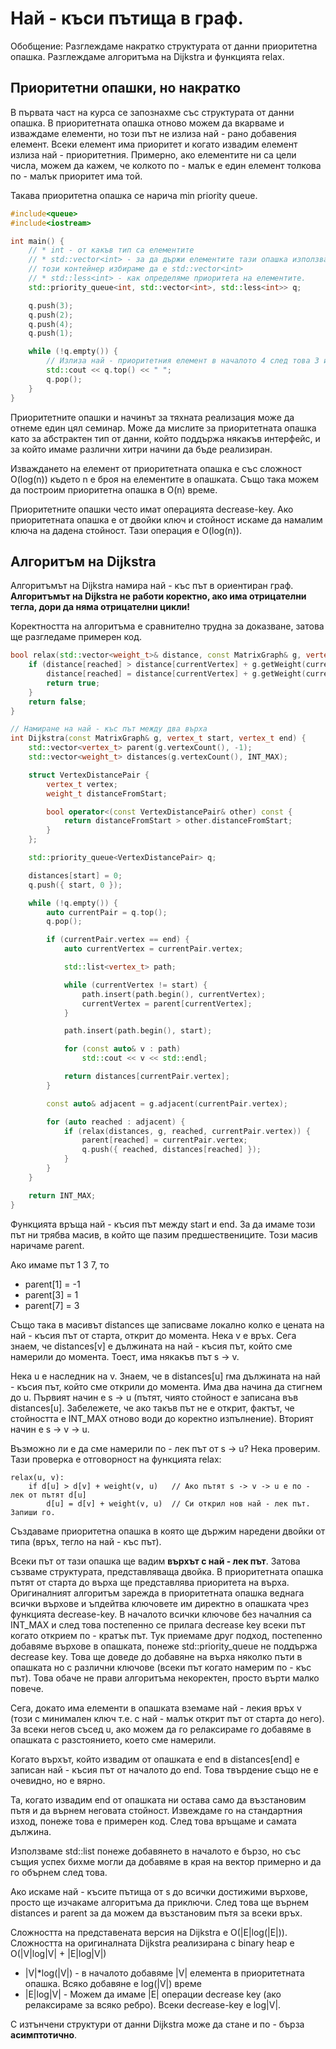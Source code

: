 # Най - къси пътища в граф.
Обобщение: Разглеждаме накратко структурата от данни приоритетна опашка. Разглеждаме алгоритъма на Dijkstra и функцията relax.

## Приоритетни опашки, но накратко
В първата част на курса се запознахме със структурата от данни опашка. В приоритетната опашка отново можем да вкарваме и изваждаме елементи, но този път не излиза най - рано добавения елемент. Всеки елемент има приоритет и когато извадим елемент излиза най - приоритетния. Примерно, ако елементите ни са цели числа, можем да кажем, че колкото по - малък е един елемент толкова по - малък приоритет има той.

Такава приоритетна опашка се нарича min priority queue.

```cpp
#include<queue>
#include<iostream>

int main() {
	// * int - от какъв тип са елементите
	// * std::vector<int> - за да държи елементите тази опашка използва друг контейнер като ги нарежда хитро в него.
	// този контейнер избираме да е std::vector<int>
	// * std::less<int> - как определяме приоритета на елементите.
	std::priority_queue<int, std::vector<int>, std::less<int>> q;

	q.push(3);
	q.push(2);
	q.push(4);
	q.push(1);

	while (!q.empty()) {
		// Излиза най - приоритетния елемент в началото 4 след това 3 и тн.
		std::cout << q.top() << " ";
		q.pop();
	}
}
```

Приоритетните опашки и начинът за тяхната реализация може да отнеме един цял семинар. Може да мислите за приоритетната опашка като за абстрактен тип от данни, който поддържа някакъв интерфейс, и за който имаме различни хитри начини да бъде реализиран.

Изваждането на елемент от приоритетната опашка е със сложност O(log(n)) където n e броя на елементите в опашката. Също така можем да построим приоритетна опашка в O(n) време.

Приоритетните опашки често имат операцията decrease-key. Ако приоритетната опашка е от двойки ключ и стойност искаме да намалим ключа на дадена стойност. Тази операция е O(log(n)).

## Алгоритъм на Dijkstra
Алгоритъмът на Dijkstra намира най - къс път в ориентиран граф. **Алгоритъмът на Dijkstra не работи коректно, ако има отрицателни тегла, дори да няма отрицателни цикли!**

Коректността на алгоритъма е сравнително трудна за доказване, затова ще разгледаме примерен код.

```cpp
bool relax(std::vector<weight_t>& distance, const MatrixGraph& g, vertex_t reached, vertex_t currentVertex) {
    if (distance[reached] > distance[currentVertex] + g.getWeight(currentVertex, reached)) {
        distance[reached] = distance[currentVertex] + g.getWeight(currentVertex, reached);
        return true;
    }
    return false;
}

// Намиране на най - къс път между два върха
int Dijkstra(const MatrixGraph& g, vertex_t start, vertex_t end) {
    std::vector<vertex_t> parent(g.vertexCount(), -1);
    std::vector<weight_t> distances(g.vertexCount(), INT_MAX);

    struct VertexDistancePair {
        vertex_t vertex;
        weight_t distanceFromStart;

        bool operator<(const VertexDistancePair& other) const {
            return distanceFromStart > other.distanceFromStart;
        }
    };

    std::priority_queue<VertexDistancePair> q;

    distances[start] = 0;
    q.push({ start, 0 });

    while (!q.empty()) {
        auto currentPair = q.top();
        q.pop();

        if (currentPair.vertex == end) {
            auto currentVertex = currentPair.vertex;

            std::list<vertex_t> path;

            while (currentVertex != start) {
                path.insert(path.begin(), currentVertex);
                currentVertex = parent[currentVertex];
            }

            path.insert(path.begin(), start);

            for (const auto& v : path)
                std::cout << v << std::endl;

            return distances[currentPair.vertex];
        }

        const auto& adjacent = g.adjacent(currentPair.vertex);

        for (auto reached : adjacent) {
            if (relax(distances, g, reached, currentPair.vertex)) {
                parent[reached] = currentPair.vertex;
                q.push({ reached, distances[reached] });
            }
        }
    }

    return INT_MAX;
}
```
Функцията връща най - късия път между start и end. За да имаме този път ни трябва масив, в който ще пазим предшествениците. Този масив наричаме parent.

Ако имаме път 1 3 7, то
* parent[1] = -1
* parent[3] = 1
* parent[7] = 3

Също така в масивът distances ще записваме локално колко е цената на най - късия път от старта, открит до момента.
Нека v e връх. Сега знаем, че distances[v] e дължината на най - късия път, който сме намерили до момента. Тоест, има някакъв път s -> v.

Нека u e наследник на v. Знаем, че в distances[u] rма дължината на най - късия път, който сме открили до момента. Има два начина да стигнем до u. Първият начин е s -> u (пътят, чиято стойност е записана във distances[u]. Забележете, че ако такъв път не е открит, фактът, че стойността е INT_MAX отново води до коректно изпълнение). Вторият начин е s -> v -> u. 

Възможно ли е да сме намерили по - лек път от s -> u? Нека проверим. Тази проверка е отговорност на функцията relax:

```
relax(u, v):
    if d[u] > d[v] + weight(v, u)   // Ако пътят s -> v -> u e по - лек от пътят d[u]
        d[u] = d[v] + weight(v, u)  // Си открил нов най - лек път. Запиши го.
```

Създаваме приоритетна опашка в която ще държим наредени двойки от типа (връх, тегло на най - къс път).

Всеки път от тази опашка ще вадим **върхът с най - лек път**. Затова съзваме структурата, представляваща двойка. В приоритетната опашка пътят от старта до върха ще представлява приоритета на върха. Оригиналният алгоритъм зарежда в приоритетната опашка веднага всички върхове и ъпдейтва ключовете им директно в опашката чрез функцията decrease-key. В началото всички ключове без началния са INT_MAX и след това постепенно се прилага decrease key всеки път когато открием по - кратък път. Тук приемаме друг подход, постепенно добавяме върхове в опашката, понеже std::priority_queue не поддържа decrease key. Това ще доведе до добавяне на върха няколко пъти в опашката но с различни ключове (всеки път когато намерим по - къс път). Това обаче не прави алгоритъма некоректен, просто върти малко повече.

Сега, докато има елементи в опашката вземаме най - лекия връх v (този с минимален ключ т.е. с най - малък открит път от старта до него). За всеки негов съсед u, ако можем да го релаксираме го добавяме в опашката с разстоянието, което сме намерили. 

Когато върхът, който извадим от опашката е end в distances[end] e записан най - късия път от началото до end. Това твърдение също не е очевидно, но е вярно.

Та, когато извадим end от опашката ни остава само да възстановим пътя и да върнем неговата стойност. Извеждаме го на стандартния изход, понеже това е примерен код. След това връщаме и самата дължина. 

Използваме std::list понеже добавянето в началото е бързо, но със същия успех бихме могли да добавяме в края на вектор примерно и да го обърнем след това.

Ако искаме най - късите пътища от s до всички достижими върхове, просто ще изчакаме алгоритъма да приключи. След това ще върнем distances и parent за да можем да възстановим пътя за всеки връх.

Сложността на представената версия на Dijkstra е O(|E|log(|E|)). Сложността на оригиналната Dijkstra реализирана с binary heap е 
O(|V|log|V| + |E|log|V|)
* |V|*log(|V|) - в началото добавяме |V| елемента в приоритетната опашка. Всяко добавяне е log(|V|) време
* |E|log|V| - Можем да имаме |E| операции decrease key (ако релаксираме за всяко ребро). Всеки decrease-key е log|V|. 

С изтънчени структури от данни Dijkstra може да стане и по - бърза **асимптотично**.